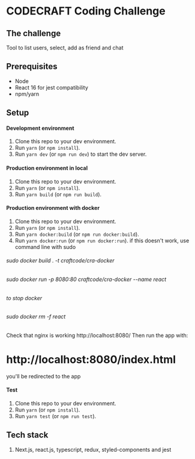 # CODECRAFT Coding Challenge
## The challenge

Tool to list users, select, add as friend and chat

## Prerequisites
  - Node
  - React 16 for jest compatibility
  - npm/yarn

## Setup
#### Development environment

1. Clone this repo to your dev environment.
2. Run `yarn` (or `npm install`).
3. Run `yarn dev` (or `npm run dev`) to start the dev server.

#### Production environment in local

1. Clone this repo to your dev environment.
2. Run `yarn` (or `npm install`).
3. Run `yarn build` (or `npm run build`).

#### Production environment with docker

1. Clone this repo to your dev environment.
2. Run `yarn` (or `npm install`).
3. Run `yarn docker:build` (or `npm run docker:build`).
3. Run `yarn docker:run` (or `npm run docker:run`).
if this doesn't work, use command line with sudo
###### sudo docker build . -t craftcode/cra-docker
###### sudo docker run -p 8080:80 craftcode/cra-docker --name react
###### to stop docker
###### sudo  docker rm -f react

Check that nginx is working http://localhost:8080/
Then run the app with:
# http://localhost:8080/index.html
you'll be redirected to the app

#### Test

1. Clone this repo to your dev environment.
2. Run `yarn` (or `npm install`).
3. Run `yarn test` (or `npm run test`).

## Tech stack
1. Next.js, react.js, typescript, redux, styled-components and jest

